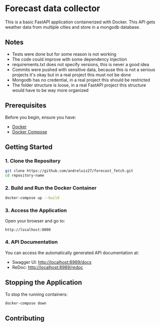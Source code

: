 
# Forecast data collector

This is a basic FastAPI application containerized with Docker. This API gets weather data from multiple cities and store in a mongodb database.

## Notes
  * Tests were done but for some reason is not working
  * The code could improve with some dependency injection
  * requirements.txt does not specify versions, this is never a good idea
  * Commits were pushed with sensitive data, because this is not a serious projects it's okay but in a real project this must not be done
  * Mongodb has no credential, in a real project this should be restricted
  * The folder structure is loose, in a real FastAPI project this structure would have to be way more organized
    
## Prerequisites

Before you begin, ensure you have:

- [Docker](https://www.docker.com/get-started)
- [Docker Compose](https://docs.docker.com/compose/)

## Getting Started

### 1. Clone the Repository

```bash
git clone https://github.com/andreluiz27/forecast_fetch.git
cd repository-name
```

### 2. Build and Run the Docker Container

```bash
docker-compose up --build
```

### 3. Access the Application

Open your browser and go to:

```
http://localhost:8000
```

### 4. API Documentation

You can access the automatically generated API documentation at:

- Swagger UI: [http://localhost:8989/docs](http://localhost:8000/docs)
- ReDoc: [http://localhost:8989/redoc](http://localhost:8000/redoc)

## Stopping the Application

To stop the running containers:

```bash
docker-compose down
```

## Contributing


